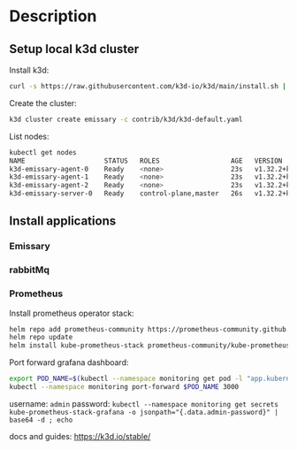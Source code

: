 # Description

## Setup local k3d cluster
Install k3d:
```bash
curl -s https://raw.githubusercontent.com/k3d-io/k3d/main/install.sh | bash
```
Create the cluster:
```bash
k3d cluster create emissary -c contrib/k3d/k3d-default.yaml
```
List nodes:
```bash
kubectl get nodes
NAME                    STATUS   ROLES                  AGE   VERSION
k3d-emissary-agent-0    Ready    <none>                 23s   v1.32.2+k3s1
k3d-emissary-agent-1    Ready    <none>                 23s   v1.32.2+k3s1
k3d-emissary-agent-2    Ready    <none>                 23s   v1.32.2+k3s1
k3d-emissary-server-0   Ready    control-plane,master   26s   v1.32.2+k3s1
```

## Install applications

### Emissary

### rabbitMq

### Prometheus

Install prometheus operator stack:
```bash
helm repo add prometheus-community https://prometheus-community.github.io/helm-charts
helm repo update
helm install kube-prometheus-stack prometheus-community/kube-prometheus-stack -n monitoring --create-namespace
```

Port forward grafana dashboard:
```bash
export POD_NAME=$(kubectl --namespace monitoring get pod -l "app.kubernetes.io/name=grafana,app.kubernetes.io/instance=kube-prometheus-stack" -oname)
kubectl --namespace monitoring port-forward $POD_NAME 3000
```
username: `admin`
password: `kubectl --namespace monitoring get secrets kube-prometheus-stack-grafana -o jsonpath="{.data.admin-password}" | base64 -d ; echo`


docs and guides: https://k3d.io/stable/
